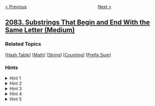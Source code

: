 <!--|This file generated by command(leetcode description); DO NOT EDIT.    |-->
<!--+----------------------------------------------------------------------+-->
<!--|@author    awesee <openset.wang@gmail.com>                           |-->
<!--|@link      https://github.com/awesee                                 |-->
<!--|@home      https://github.com/awesee/leetcode                        |-->
<!--+----------------------------------------------------------------------+-->

[< Previous](../the-number-of-rich-customers "The Number of Rich Customers")
　　　　　　　　　　　　　　　　
[Next >](../drop-type-1-orders-for-customers-with-type-0-orders "Drop Type 1 Orders for Customers With Type 0 Orders")

## [2083. Substrings That Begin and End With the Same Letter (Medium)](https://leetcode.com/problems/substrings-that-begin-and-end-with-the-same-letter "求以相同字母开头和结尾的子串总数")



### Related Topics
  [[Hash Table](../../tag/hash-table/README.md)]
  [[Math](../../tag/math/README.md)]
  [[String](../../tag/string/README.md)]
  [[Counting](../../tag/counting/README.md)]
  [[Prefix Sum](../../tag/prefix-sum/README.md)]

### Hints
<details>
<summary>Hint 1</summary>
In the string "abacad", the letter "a" appears 3 times. How many substrings begin with the first "a" and end with any "a"?
</details>

<details>
<summary>Hint 2</summary>
There are 3 substrings ("a", "aba", and "abaca"). How many substrings begin with the second "a" and end with any "a"? How about the third?
</details>

<details>
<summary>Hint 3</summary>
2 substrings begin with the second "a" ("a", and "aca") and 1 substring begins with the third "a" ("a").
</details>

<details>
<summary>Hint 4</summary>
There is a total of 3 + 2 + 1 = 6 substrings that begin and end with "a".
</details>

<details>
<summary>Hint 5</summary>
If a character appears i times in the string, there are i * (i + 1) / 2 substrings that begin and end with that character.
</details>

